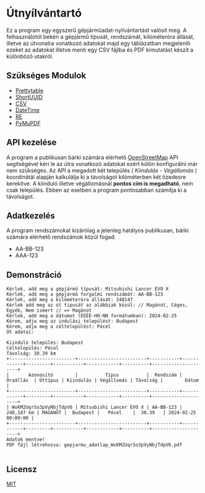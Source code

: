 
# Útnyílvántartó

Ez a program egy egyszerű gépjárműadat-nyilvántartást valósít meg.
A felhasználótól bekéri a gépjármű típusát, rendszámát, kilóméteróra állását, illetve az útvonalra vonatkozó adatokat
majd egy táblázatban megjeleníti ezeket az adatokat illetve menti egy CSV fájlba és PDF kimutatást készít a különböző utakról.




## Szükséges Modulok

- [Prettytable](https://pypi.org/project/prettytable/)
- [ShortUUID](https://pypi.org/project/shortuuid/)
- [CSV](https://docs.python.org/3/library/csv.html)
- [DateTime](https://docs.python.org/3/library/datetime.html)
- [RE](https://docs.python.org/3/library/re.html)
- [PyMuPDF](https://pypi.org/project/PyMuPDF/)

## API kezelése
A program a publikusan bárki számára elérhető [OpenStreetMap](https://www.openstreetmap.org/#map=8/47.184/19.509) API segítségével kéri le az útra vonatkozó adatokat ezért külön konfigurálni már nem szükséges.
Az API a megadott két település ( *Kiindulás - Végállomás* ) koordinátái alapján kalkulálja ki a távolságot kilóméterben két tizedesre kerekítve.
A kiinduló illetve végállomásnál **pontos cím is megadható**, nem csak település. Ebben az esetben a program pontosabban számítja ki a távolságot. 

## Adatkezelés
A program rendszámokat kizárólag a jelenleg hatályos publikusan, bárki számára elérhető rendszámok közül fogad.
- AA-BB-123
- AAA-123


## Demonstráció

```text
Kérlek, add meg a gépjármű típusát: Mitsubishi Lancer EVO X
Kérlek, add meg a gépjármű forgalmi rendszámát: AA-BB-123
Kérlek, add meg a kilóméteróra állását: 248147
Kérlek add meg az út tipusát az alábbiak közül: // Magánút, Céges, Egyéb, Nem ismert // => Magánút
Kérlek, add meg a dátumot (ÉÉÉÉ-HH-NN formátumban): 2024-02-25
Kérem, adja meg az indulási települést: Budapest
Kérem, adja meg a céltelepülést: Pécel
Út adatai:
 
Kiinduló település: Budapest
Céltelepülés: Pécel
Távolság: 30.39 km
+------------------------+-------------------------+-----------+------------+---------+-----------+------------+----------+---------------------+
|       Azonosító        |          Típus          |  Rendszám |  Óraállás  | Úttípus | Kiindulás | Végállomás | Távolság |        Dátum        |
+------------------------+-------------------------+-----------+------------+---------+-----------+------------+----------+---------------------+
| WvKM2UqrSo3pVyNbjTdpV6 | Mitsubishi Lancer EVO X | AA-BB-123 | 248,147 km | MAGÁNÚT |  Budapest |   Pécel    |  30.39   | 2024-02-25 00:00:00 |
+------------------------+-------------------------+-----------+------------+---------+-----------+------------+----------+---------------------+
Adatok mentve!
PDF fájl létrehozva: gepjarmu_adatlap_WvKM2UqrSo3pVyNbjTdpV6.pdf


```
## Licensz

[MIT](https://choosealicense.com/licenses/mit/)

